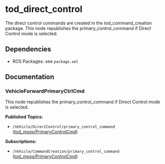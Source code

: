 # tod_direct_control
The direct control commands are created in the tod_command_creation package. This node republishes the primary_control_command if Direct Control mode is selected.

## Dependencies

* ROS Packages: see `package.xml`

## Documentation

### VehicleForwardPrimaryCtrlCmd

This node republishes the primary_control_command if Direct Control mode is selected.

**Published Topics:**

* `/Vehicle/DirectControl/primary_control_command` ([tod_msgs/PrimaryControlCmd](https://github.com/TUMFTM/tod_common/blob/master/tod_msgs/msg/PrimaryControlCmd.msg))

**Subscriptions:**

* `/Vehicle/CommandCreation/primary_control_command` ([tod_msgs/PrimaryControlCmd](https://github.com/TUMFTM/tod_common/blob/master/tod_msgs/msg/PrimaryControlCmd.msg))